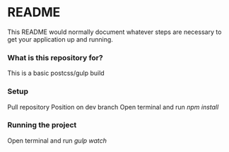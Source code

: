 # README #

This README would normally document whatever steps are necessary to get your application up and running.

### What is this repository for? ###

This is a basic postcss/gulp build

### Setup ###

Pull repository
Position on dev branch
Open terminal and run *npm install*

### Running the project ###

Open terminal and run *gulp watch*